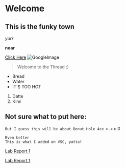 # Welcome
## This is the funky town
*yurr*

**noar**

[Click Here](https://www.google.com/)
![GoogleImage](https://cdn.vox-cdn.com/thumbor/Pkmq1nm3skO0-j693JTMd7RL0Zk=/0x0:2012x1341/1200x800/filters:focal(0x0:2012x1341)/cdn.vox-cdn.com/uploads/chorus_image/image/47070706/google2.0.0.jpg)
> Welcome to the Thread
> :)

* Bread
* Water
* IT'S TOO HOT

1. Datte
2. Kimi

Not sure what to put here:
---
`But I guess this will be about Donut Hole Ace >.<` o.0
```
Even better
This is what I added on VSC, yatta!
```
[Lab Report 1](lab-report-1-week-2.html)

[Lab Report 1](https://NathanTzChung.github.io/<your-lab-reports-repo>/lab-report-1-week-2.html)
